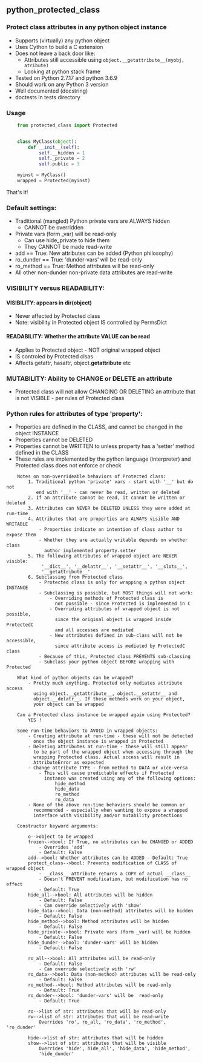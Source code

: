 ## python_protected_class
### Protect class attributes in any python object instance

- Supports (virtually) any python object
- Uses Cython to build a C extension
- Does not leave a back door like:
    - Attributes still accessible using ```object.__getattribute__(myobj, atribute)```
    - Looking at python stack frame
- Tested on Python 2.7.17 and python 3.6.9
- Should work on any Python 3 version
- Well documented (docstring)
- doctests in tests directory


### Usage
```python
    from protected_class import Protected


    class MyClass(object):
        def __init__(self):
            self.__hidden = 1
            self._private = 2
            self.public = 3

    myinst = MyClass()
    wrapped = Protected(myinst)
```

That's it!


### Default settings:
- Traditional (mangled) Python private vars are ALWAYS hidden
    - CANNOT be overridden
- Private vars (form _var) will be read-only
    - Can use hide_private to hide them
    - They CANNOT be made read-write
- add == True: New attributes can be added (Python philosophy)
- ro_dunder == True: 'dunder-vars' will be  read-only
- ro_method == True: Method attributes will be read-only
- All other non-dunder non-private data attributes are read-write

### VISIBILITY versus READABILITY:
#### VISIBILITY: appears in dir(object)
- Never affected by Protected class
- Note: visibility in Protected object IS controlled by PermsDict

#### READABILITY: Whether the attribute VALUE can be read
- Applies to Protected object - NOT original wrapped object
- IS controled by Protected clsas
- Affects getattr, hasattr, object.__getattribute__ etc

### MUTABILITY: Ability to CHANGE or DELETE an attribute
- Protected class will not allow CHANGING OR DELETING an attribute that is not VISIBLE - per rules of Protected class

### Python rules for attributes of type 'property':
- Properties are defined in the CLASS, and cannot be changed in the object INSTANCE
- Properties cannot be DELETED
- Properties cannot be WRITTEN to unless property has a 'setter' method defined in the CLASS
- These rules are implemented by the python language (interpreter) and Protected class does not enforce or check


```
    Notes on non-overrideable behaviors of Protected class:
        1. Traditional python 'private' vars - start with '__' but do not
           end with '__' - can never be read, written or deleted
        2. If an attribute cannot be read, it cannot be written or deleted
        3. Attributes can NEVER be DELETED UNLESS they were added at run-time
        4. Attributes that are properties are ALWAYS visible AND WRITABLE
            - Properties indicate an intention of class author to expose them
            - Whether they are actually writable depends on whether class
              author implemented property.setter
        5. The following attributes of wrapped object are NEVER visible:
             '__dict__', '__delattr__', '__setattr__', '__slots__',
             '__getattribute__'
        6. Subclassing from Protected class
            - Protected class is only for wrapping a python object INSTANCE
            - Subclassing is possible, but MOST things will not work:
                - Overriding methods of Protected class is
                  not possible - since Protected is implemented in C
                - Overriding attributes of wrapped object is not possible,
                  since the original object is wrapped inside ProtectedC
                  and all accesses are mediated
                - New attributes defined in sub-class will not be accessible,
                  since attribute access is mediated by ProtectedC class
            - Because of this, Protected class PREVENTS sub-classing
            - Subclass your python object BEFORE wrapping with Protected

    What kind of python objects can be wrapped?
        - Pretty much anything. Protected only mediates attribute access
          using object.__getattribute__, object.__setattr__ and
          object.__delatr__. If these methods work on your object,
          your object can be wrapped

    Can a Protected class instance be wrapped again using Protected?
        YES !

    Some run-time behaviors to AVOID in wrapped objects:
        - Creating attribute at run-time - these will not be detected
          once the object instance is wrapped in Protected
        - Deleting attributes at run-time - these will still appear
          to be part of the wrapped object when accessing through the
          wrapping Protected class. Actual access will result in
          AttributeError as expected
        - Change attribute TYPE - from method to DATA or vice-versa
            - This will cause predictable effects if Protected
              instance was created using any of the following options:
                  hide_method
                  hide_data
                  ro_method
                  ro_data
        - None of the above run-time behaviors should be common or
          recommended - especially when wanting to expose a wrapped
          interface with visibility and/or mutability protections

    Constructor keyword arguments:

        o-->object to be wrapped
        frozen-->bool: If True, no attributes can be CHANGED or ADDED
            - Overrides 'add'
            - Default: False
        add-->bool: Whether attributes can be ADDED - Default: True
        protect_class-->bool: Prevents modification of CLASS of wrapped object
            - __class__ attribute returns a COPY of actual __class__
            - Doesn't PREVENT modification, but modification has no effect
            - Default: True
        hide_all-->bool: All attributes will be hidden
            - Default: False
            - Can override selectively with 'show'
        hide_data-->bool: Data (non-method) attributes will be hidden
            - Default: False
        hide_method-->bool: Method attributes will be hidden
            - Default: False
        hide_private-->bool: Private vars (form _var) will be hidden
            - Default: False
        hide_dunder-->bool: 'dunder-vars' will be hidden
            - Default: False

        ro_all-->bool: All attributes will be read-only
            - Default: False
            - Can override selectively with 'rw'
        ro_data-->bool: Data (non-method) attributes will be read-only
            - Default: False
        ro_method-->bool: Method attributes will be read-only
            - Default: True
        ro_dunder-->bool: 'dunder-vars' will be  read-only
            - Default: True

        ro-->list of str: attributes that will be read-only
        rw-->list of str: attributes that will be read-write
            Overrides 'ro', ro_all, 'ro_data', 'ro_method', 'ro_dunder'

        hide-->list of str: attributes that will be hidden
        show-->list of str: attributes that will be visible
            Overrides 'hide', hide_all', 'hide_data', 'hide_method',
            'hide_dunder'
```



